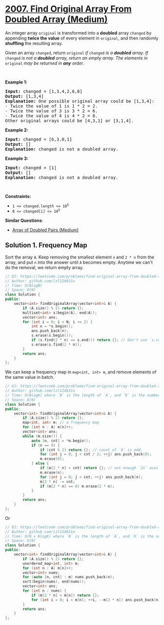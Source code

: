 # [2007. Find Original Array From Doubled Array (Medium)](https://leetcode.com/problems/find-original-array-from-doubled-array/)

<p>An integer array <code>original</code> is transformed into a <strong>doubled</strong> array <code>changed</code> by appending <strong>twice the value</strong> of every element in <code>original</code>, and then randomly <strong>shuffling</strong> the resulting array.</p>

<p>Given an array <code>changed</code>, return <code>original</code><em> if </em><code>changed</code><em> is a <strong>doubled</strong> array. If </em><code>changed</code><em> is not a <strong>doubled</strong> array, return an empty array. The elements in</em> <code>original</code> <em>may be returned in <strong>any</strong> order</em>.</p>

<p>&nbsp;</p>
<p><strong>Example 1:</strong></p>

<pre><strong>Input:</strong> changed = [1,3,4,2,6,8]
<strong>Output:</strong> [1,3,4]
<strong>Explanation:</strong> One possible original array could be [1,3,4]:
- Twice the value of 1 is 1 * 2 = 2.
- Twice the value of 3 is 3 * 2 = 6.
- Twice the value of 4 is 4 * 2 = 8.
Other original arrays could be [4,3,1] or [3,1,4].
</pre>

<p><strong>Example 2:</strong></p>

<pre><strong>Input:</strong> changed = [6,3,0,1]
<strong>Output:</strong> []
<strong>Explanation:</strong> changed is not a doubled array.
</pre>

<p><strong>Example 3:</strong></p>

<pre><strong>Input:</strong> changed = [1]
<strong>Output:</strong> []
<strong>Explanation:</strong> changed is not a doubled array.
</pre>

<p>&nbsp;</p>
<p><strong>Constraints:</strong></p>

<ul>
	<li><code>1 &lt;= changed.length &lt;= 10<sup>5</sup></code></li>
	<li><code>0 &lt;= changed[i] &lt;= 10<sup>5</sup></code></li>
</ul>


**Similar Questions**:
* [Array of Doubled Pairs (Medium)](https://leetcode.com/problems/array-of-doubled-pairs/)

## Solution 1. Frequency Map

Sort the array `A`. Keep removing the smallest element `n` and `2 * n` from the array, and put `n` into the answer until `A` becomes empty. Anytime we can't do the removal, we return empty array.

```cpp
// OJ: https://leetcode.com/problems/find-original-array-from-doubled-array/
// Author: github.com/lzl124631x
// Time: O(NlogN)
// Space: O(N)
class Solution {
public:
    vector<int> findOriginalArray(vector<int>& A) {
        if (A.size() % 2) return {};
        multiset<int> s(begin(A), end(A));
        vector<int> ans;
        for (int i = 0; i < N; i += 2) {
            int n = *s.begin();
            ans.push_back(n);
            s.erase(s.begin());
            if (s.find(2 * n) == s.end()) return {}; // Don't use `s.count(2 * n) == 0` here since it's an `O(N)` operation for `multiset`.
            s.erase(s.find(2 * n));
        }
        return ans;
    }
};
```

We can keep a frequency map in `map<int, int> m`, and remove elements of the same value in batch.

```cpp
// OJ: https://leetcode.com/problems/find-original-array-from-doubled-array/
// Author: github.com/lzl124631x
// Time: O(NlogK) where `N` is the length of `A`, and `K` is the number of unique elements in `A`
// Space: O(N)
class Solution {
public:
    vector<int> findOriginalArray(vector<int>& A) {
        if (A.size() % 2) return {};
        map<int, int> m; // a frequency map
        for (int n : A) m[n]++;
        vector<int> ans;
        while (m.size()) {
            auto [n, cnt] = *m.begin();
            if (n == 0) {
                if (cnt % 2) return {}; // count of `0` is odd.
                for (int j = 0; j < cnt / 2; ++j) ans.push_back(0);
                m.erase(0);
            } else {
                if (m[2 * n] < cnt) return {}; // not enough `2n` available.
                m.erase(n);
                for (int j = 0; j < cnt; ++j) ans.push_back(n);
                m[2 * n] -= cnt;
                if (m[2 * n] == 0) m.erase(2 * n);
            }
        }
        return ans;
    }
};
```

Or

```cpp
// OJ: https://leetcode.com/problems/find-original-array-from-doubled-array/
// Author: github.com/lzl124631x
// Time: O(N + KlogK) where `N` is the length of `A`, and `K` is the number of unique elements in `A`
// Space: O(N)
class Solution {
public:
    vector<int> findOriginalArray(vector<int>& A) {
        if (A.size() % 2) return {};
        unordered_map<int, int> m;
        for (int n : A) m[n]++;
        vector<int> nums;
        for (auto [n, cnt] : m) nums.push_back(n);
        sort(begin(nums), end(nums));
        vector<int> ans;
        for (int n : nums) {
            if (m[2 * n] < m[n]) return {};
            for (int i = 0; i < m[n]; ++i, --m[2 * n]) ans.push_back(n);
        }
        return ans;
    }
};
```